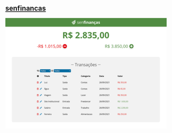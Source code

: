 ## <a href="https://sen-financas.web.app/">senfinancas</a>

<img src="src/assets/github/Screenshot from 2021-09-26 23-12-50.png"/>
